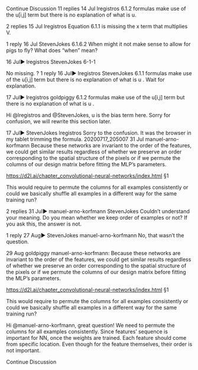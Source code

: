 

<!--
 * @version:
 * @Author:  StevenJokes https://github.com/StevenJokes
 * @Date: 2020-09-13 20:41:00
 * @LastEditors:  StevenJokes https://github.com/StevenJokes
 * @LastEditTime: 2020-09-13 20:41:29
 * @Description:http://preview.d2l.ai/d2l-en/master/chapter_convolutional-neural-networks/why-conv.html
 * @TODO::
 * @Reference:
-->
Continue Discussion
11 replies
14 Jul
lregistros
6.1.2 formulas make use of the u[i,j] term but there is no explanation of what is u.

2 replies
15 Jul
lregistros
Equation 6.1.1 is missing the x term that multiplies V.

1 reply
16 Jul
Steven​Jokes
6.1.6.2 When might it not make sense to allow for pigs to fly?
What does “when” mean?

16 Jul▶ lregistros
Steven​Jokes
6-1-1

No missing.
?
1 reply
16 Jul▶ lregistros
Steven​Jokes
6.1.1 formulas make use of the u[i,j] term but there is no explanation of what is u .
Wait for explanation.

17 Jul▶ lregistros
goldpiggy
6.1.2 formulas make use of the u[i,j] term but there is no explanation of what is u .

Hi @lregistros and @StevenJokes, u is the bias term here. Sorry for confusion, we will rewrite this section later.

17 Jul▶ StevenJokes
lregistros
Sorry to the confusion. It was the browser in my tablet trimming the formula.
20200717_205007
31 Jul
manuel-​arno-​korfmann
Because these networks are invariant to the order of the features, we could get similar results regardless of whether we preserve an order corresponding to the spatial structure of the pixels or if we permute the columns of our design matrix before fitting the MLP’s parameters.

https://d2l.ai/chapter_convolutional-neural-networks/index.html §1

This would require to permute the columns for all examples consistently or could we basically shuffle all examples in a different way for the same training run?

2 replies
31 Jul▶ manuel-arno-korfmann
Steven​Jokes
Couldn’t understand your meaning. Do you mean whether we keep order of examples or not?
If you ask this, the answer is not.

1 reply
27 Aug▶ StevenJokes
manuel-​arno-​korfmann
No, that wasn’t the question.

29 Aug
goldpiggy
 manuel-arno-korfmann:
Because these networks are invariant to the order of the features, we could get similar results regardless of whether we preserve an order corresponding to the spatial structure of the pixels or if we permute the columns of our design matrix before fitting the MLP’s parameters.

https://d2l.ai/chapter_convolutional-neural-networks/index.html §1

This would require to permute the columns for all examples consistently or could we basically shuffle all examples in a different way for the same training run?

Hi @manuel-arno-korfmann, great question! We need to permute the columns for all examples consistently. Since features’ sequence is important for NN, once the weights are trained. Each feature should come from specific location. Even though for the feature themselves, their order is not important.

Continue Discussion
